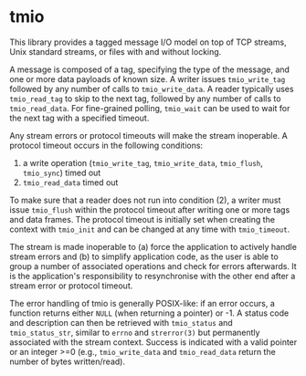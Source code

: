 # tmio

This library provides a tagged message I/O model on top of TCP streams, Unix
standard streams, or files with and without locking.

A message is composed of a tag, specifying the type of the message, and one or
more data payloads of known size. A writer issues `tmio_write_tag` followed by
any number of calls to `tmio_write_data`. A reader typically uses `tmio_read_tag`
to skip to the next tag, followed by any number of calls to `tmio_read_data`.
For fine-grained polling, `tmio_wait` can be used to wait for the next tag with
a specified timeout.

Any stream errors or protocol timeouts will make the stream inoperable. A
protocol timeout occurs in the following conditions:

 1. a write operation (`tmio_write_tag`, `tmio_write_data`, `tmio_flush`,
    `tmio_sync`) timed out
 2. `tmio_read_data` timed out

To make sure that a reader does not run into condition (2), a writer must
issue `tmio_flush` within the protocol timeout after writing one or more tags
and data frames. The protocol timeout is initially set when creating the
context with `tmio_init` and can be changed at any time with `tmio_timeout`.

The stream is made inoperable to (a) force the application to actively handle
stream errors and (b) to simplify application code, as the user is able to
group a number of associated operations and check for errors afterwards. It is
the application's responsibility to resynchronise with the other end after a
stream error or protocol timeout.

The error handling of tmio is generally POSIX-like: if an error occurs, a
function returns either `NULL` (when returning a pointer) or -1. A status code
and description can then be retrieved with `tmio_status` and `tmio_status_str`,
similar to `errno` and `strerror(3)` but permanently associated with the stream
context. Success is indicated with a valid pointer or an integer >=0 (e.g.,
`tmio_write_data` and `tmio_read_data` return the number of bytes written/read).
